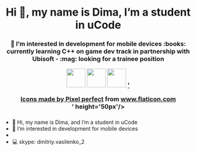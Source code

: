 <h1 align="center">Hi 👋, my name is Dima, I’m a student in uCode</h1>
<h3 align="center">👀  I’m interested in development for mobile devices
 :books: currently learning C++ on game dev track in partnership with Ubisoft
 - :mag: looking for a trainee position

<p align="center">
  <a href="mailto:dmitriy.vasilenko@gmail.com"><img src='https://www.flaticon.com/svg/static/icons/svg/561/561127.svg' height='50px'/></a>
  <a href="https://t.me/viacheslavpleshkov"><img src='https://www.flaticon.com/svg/static/icons/svg/2111/2111812.svg' height='50px'/></a>
  <a href="https://t.me/dufrane"><img src='https://www.flaticon.com/svg/static/icons/svg/2111/2111819.svg' height='50px'/></a>
 <a href="skype:dmitriy.vasilenko_2?chat">'<div>Icons made by <a href="https://www.flaticon.com/authors/pixel-perfect" title="Pixel perfect">Pixel perfect</a> from <a href="https://www.flaticon.com/" title="Flaticon">www.flaticon.com</a></div>' height='50px'/></a>
</p>



###


- 👋  Hi, my name is Dima, and I’m a student in uCode
 - 👀  I’m interested in development for mobile devices
 -  
 - :computer: skype: dmitriy.vasilenko_2
<!--

